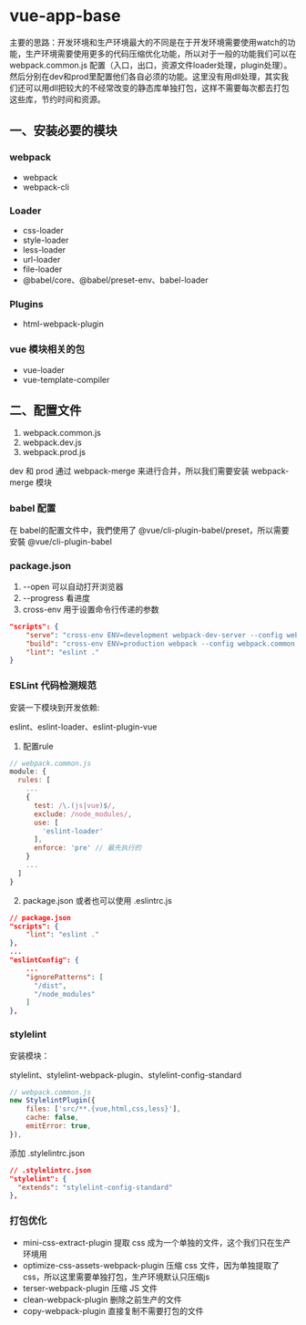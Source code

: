 # vue-app-base

主要的思路：开发环境和生产环境最大的不同是在于开发环境需要使用watch的功能，生产环境需要使用更多的代码压缩优化功能，所以对于一般的功能我们可以在webpack.common.js 配置（入口，出口，资源文件loader处理，plugin处理）。然后分别在dev和prod里配置他们各自必须的功能。这里没有用dll处理，其实我们还可以用dll把较大的不经常改变的静态库单独打包，这样不需要每次都去打包这些库，节约时间和资源。


## 一、安装必要的模块

### webpack

- webpack
- webpack-cli

### Loader
- css-loader
- style-loader
- less-loader
- url-loader
- file-loader
- @babel/core、@babel/preset-env、babel-loader

### Plugins

- html-webpack-plugin

### vue 模块相关的包

- vue-loader
- vue-template-compiler

## 二、配置文件

1. webpack.common.js
2. webpack.dev.js
3. webpack.prod.js

dev 和 prod 通过 webpack-merge 来进行合并，所以我们需要安装 webpack-merge 模块

### babel 配置

在 babel的配置文件中，我們使用了 @vue/cli-plugin-babel/preset，所以需要安裝 @vue/cli-plugin-babel

### package.json
1. --open 可以自动打开浏览器
2. --progress 看进度
3. cross-env 用于设置命令行传递的参数

```json
"scripts": {
    "serve": "cross-env ENV=development webpack-dev-server --config webpack.common.js  --progress --open",
    "build": "cross-env ENV=production webpack --config webpack.common.js  --progress",
    "lint": "eslint ."
}
```

### ESLint 代码检测规范

安装一下模块到开发依赖:

eslint、eslint-loader、eslint-plugin-vue

1. 配置rule

```js
// webpack.common.js
module: {
  rules: [
    ...
    {
      test: /\.(js|vue)$/,
      exclude: /node_modules/,
      use: [
        'eslint-loader'
      ],
      enforce: 'pre' // 最先执行的
    }
    ...
  ]
}
```
2. package.json 或者也可以使用 .eslintrc.js

```json
// package.json
"scripts": {
    "lint": "eslint ."
},
...
"eslintConfig": {
    ...
    "ignorePatterns": [
      "/dist",
      "/node_modules"
    ]
},
```

### stylelint 

安装模块：

stylelint、stylelint-webpack-plugin、stylelint-config-standard

```js
// webpack.common.js
new StylelintPlugin({
    files: ['src/**.{vue,html,css,less}'],
    cache: false,
    emitError: true,
}),
```
添加 .stylelintrc.json
```json
// .stylelintrc.json
"stylelint": {
  "extends": "stylelint-config-standard"
},
```

### 打包优化

- mini-css-extract-plugin 提取 css 成为一个单独的文件，这个我们只在生产环境用
- optimize-css-assets-webpack-plugin 压缩 css 文件，因为单独提取了css，所以这里需要单独打包，生产环境默认只压缩js
- terser-webpack-plugin 压缩 JS 文件
- clean-webpack-plugin 删除之前生产的文件
- copy-webpack-plugin 直接复制不需要打包的文件